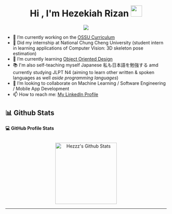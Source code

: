 <h1 align="center">Hi , I'm Hezekiah Rizan <img src="https://media.giphy.com/media/hvRJCLFzcasrR4ia7z/giphy.gif" width="35"></h1>
<p align="center">
  <a href="https://github.com/DenverCoder1/readme-typing-svg"><img src="https://readme-typing-svg.herokuapp.com?lines=Computer+Science+Student;Always%20learning%20new%20things&center=true&width=500&height=50"></a>
</p>

- 🔭 I’m currently working on the [OSSU Curriculum](https://github.com/ossu/computer-science)
- 🤖 Did my internship at National Chung Cheng University (student intern in learning applications of Computer Vision: 3D skeleton pose estimation)
- 🌱 I’m currently learning [Object Oriented Design](https://www.coursera.org/learn/object-oriented-design)
- 📚 I'm also self-teaching myself Japanese 私も日本語を勉強する amd currently studying JLPT N4 (aiming to learn other written & spoken languages as well *aside programming languages*) 
- 👯 I’m looking to collaborate on Machine Learning / Software Engineering / Mobile App Development
- 📫 How to reach me: [My LinkedIn Profile](https://www.linkedin.com/in/hezekiah-john-rizan-58511b1b7/)

## 📊 Github Stats

  <summary><b>💻 GitHub Profile Stats</b></summary>
  <br/>
  <p align="center">
    <a href="https://github.com/anuraghazra/github-readme-stats"><img alt="Hezzz's Github Stats" src="https://github-readme-stats.vercel.app/api?username=Hezzz&show_icons=true&count_private=true&theme=synthwave" height="192px"/></a>
<br/>
  </p>

----
